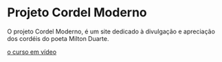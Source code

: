 # Projeto Cordel Moderno
<p>O projeto Cordel Moderno, é um site dedicado à divulgação e apreciação dos cordéis do poeta Milton Duarte.</p>
<a href="https://wilnervictor.github.io/site2/desafio5/index.html">o curso em vídeo</a>